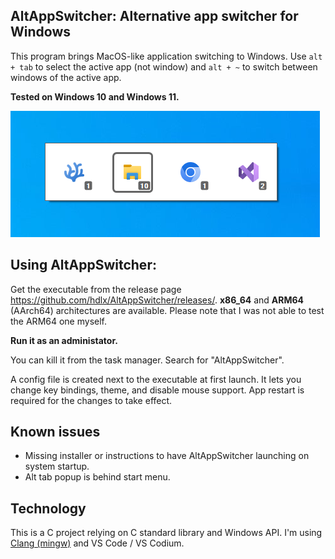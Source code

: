 ## AltAppSwitcher: Alternative app switcher for Windows

This program brings MacOS-like application switching to Windows. Use `alt + tab` to select the active app (not window) and `alt + ~` to switch between windows of the active app.

**Tested on Windows 10 and Windows 11.**

![](./Assets/ScreenshotWin10.png)

## Using AltAppSwitcher:
Get the executable from the release page https://github.com/hdlx/AltAppSwitcher/releases/. **x86_64** and **ARM64** (AArch64) architectures are available. Please note that I was not able to test the ARM64 one myself.

**Run it as an administator.**

You can kill it from the task manager. Search for "AltAppSwitcher".

A config file is created next to the executable at first launch. It lets you change key bindings, theme, and disable mouse support. App restart is required for the changes to take effect.

## Known issues
- Missing installer or instructions to have AltAppSwitcher launching on system startup.
- Alt tab popup is behind start menu.

## Technology
This is a C project relying on C standard library and Windows API. I'm using [Clang (mingw)](https://github.com/mstorsjo/llvm-mingw) and VS Code / VS Codium.

